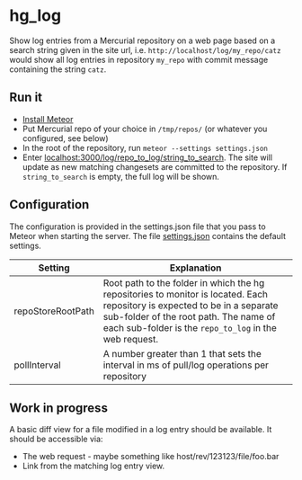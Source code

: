 # hg_log

Show log entries from a Mercurial repository on a web page based on a search string given in the site url, i.e. `http://localhost/log/my_repo/catz` would show all log entries in repository `my_repo` with commit message containing the string `catz`.

## Run it
* [Install Meteor](https://www.meteor.com/install)
* Put Mercurial repo of your choice in `/tmp/repos/` (or whatever you configured, see below)
* In the root of the repository, run `meteor --settings settings.json`
* Enter [localhost:3000/log/repo_to_log/string_to_search](http://localhost:3000/log/repo_to_log/string_to_search). The site will update as new matching changesets are committed to the repository. If `string_to_search` is empty, the full log will be shown.

## Configuration
The configuration is provided in the settings.json file that you pass to Meteor when starting the server. The file [settings.json](https://github.com/lbergnehr/hg_log/blob/master/settings.json) contains the default settings. 

|Setting | Explanation|
|--------|------------|
| repoStoreRootPath | Root path to the folder in which the hg repositories to monitor is located. Each repository is expected to be in a separate sub-folder of the root path. The name of each sub-folder is the  `repo_to_log`  in the web request.|
| pollInterval | A number greater than 1 that sets the interval in ms of pull/log operations per repository |

## Work in progress
A basic diff view for a file modified in a log entry should be available.
It should be accessible via:
* The web request - maybe something like host/rev/123123/file/foo.bar
* Link from the matching log entry view.
